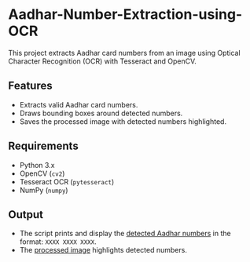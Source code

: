 # Aadhar-Number-Extraction-using-OCR
This project extracts Aadhar card numbers from an image using Optical Character Recognition (OCR) with Tesseract and OpenCV.

## Features
- Extracts valid Aadhar card numbers.
- Draws bounding boxes around detected numbers.
- Saves the processed image with detected numbers highlighted.

## Requirements
- Python 3.x
- OpenCV (`cv2`)
- Tesseract OCR (`pytesseract`)
- NumPy (`numpy`)

## Output
- The script prints and display the [detected Aadhar numbers](output.png) in the format: `XXXX XXXX XXXX`.
- The [processed image](new.jpg) highlights detected numbers.


